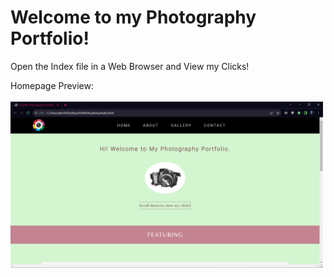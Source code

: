 # Welcome to my Photography Portfolio!
Open the Index file in a Web Browser and View my Clicks!

Homepage Preview:
<br><br>
<img src="images/preview.png" width="500">

